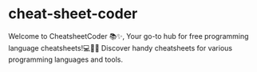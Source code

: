 # cheat-sheet-coder
Welcome to CheatsheetCoder 📚✨,
Your go-to hub for free programming language cheatsheets!💻👩‍💻
Discover handy cheatsheets for various programming languages and tools.